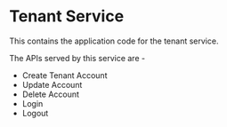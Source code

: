 # Tenant Service

This contains the application code for the tenant service.

The APIs served by this service are - 
- Create Tenant Account
- Update Account
- Delete Account
- Login
- Logout